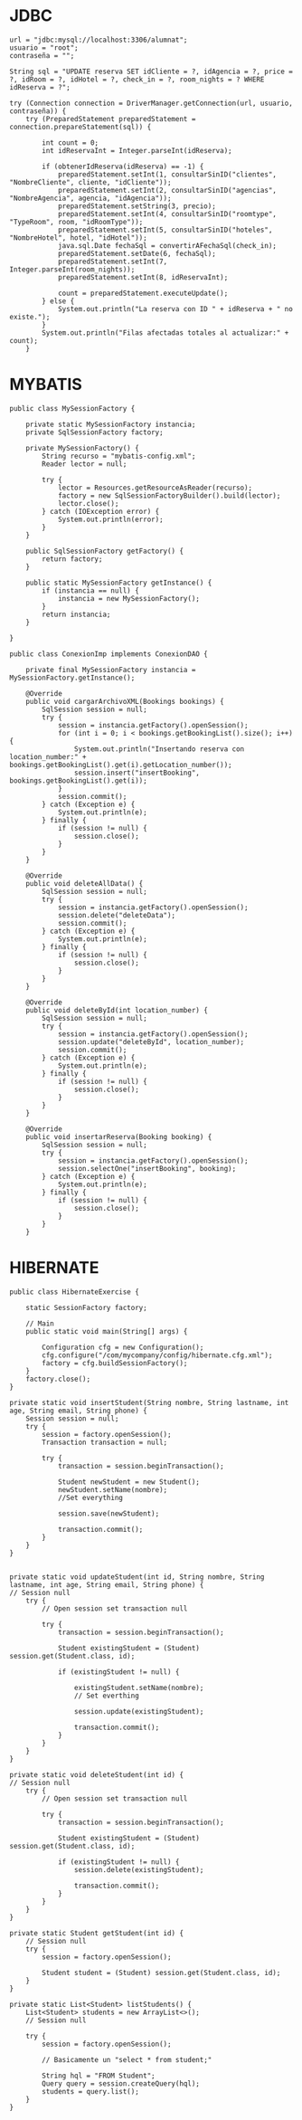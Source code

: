 # JDBC

    url = "jdbc:mysql://localhost:3306/alumnat";
    usuario = "root";
    contraseña = "";

    String sql = "UPDATE reserva SET idCliente = ?, idAgencia = ?, price = ?, idRoom = ?, idHotel = ?, check_in = ?, room_nights = ? WHERE idReserva = ?";
    
    try (Connection connection = DriverManager.getConnection(url, usuario, contraseña)) {
        try (PreparedStatement preparedStatement = connection.prepareStatement(sql)) {
        
            int count = 0;
            int idReservaInt = Integer.parseInt(idReserva);
        
            if (obtenerIdReserva(idReserva) == -1) {
                preparedStatement.setInt(1, consultarSinID("clientes", "NombreCliente", cliente, "idCliente"));
                preparedStatement.setInt(2, consultarSinID("agencias", "NombreAgencia", agencia, "idAgencia"));
                preparedStatement.setString(3, precio);
                preparedStatement.setInt(4, consultarSinID("roomtype", "TypeRoom", room, "idRoomType"));
                preparedStatement.setInt(5, consultarSinID("hoteles", "NombreHotel", hotel, "idHotel"));
                java.sql.Date fechaSql = convertirAFechaSql(check_in);
                preparedStatement.setDate(6, fechaSql);
                preparedStatement.setInt(7, Integer.parseInt(room_nights));
                preparedStatement.setInt(8, idReservaInt);

                count = preparedStatement.executeUpdate();
            } else {
                System.out.println("La reserva con ID " + idReserva + " no existe.");
            }
            System.out.println("Filas afectadas totales al actualizar:" + count);
        }
    

# MYBATIS

    public class MySessionFactory {

        private static MySessionFactory instancia;
        private SqlSessionFactory factory;

        private MySessionFactory() {
            String recurso = "mybatis-config.xml";
            Reader lector = null;

            try {
                lector = Resources.getResourceAsReader(recurso);
                factory = new SqlSessionFactoryBuilder().build(lector);
                lector.close();
            } catch (IOException error) {
                System.out.println(error);
            }
        }

        public SqlSessionFactory getFactory() {
            return factory;
        }

        public static MySessionFactory getInstance() {
            if (instancia == null) {
                instancia = new MySessionFactory();
            }
            return instancia;
        }

    }

    public class ConexionImp implements ConexionDAO {
    
        private final MySessionFactory instancia = MySessionFactory.getInstance();

        @Override
        public void cargarArchivoXML(Bookings bookings) {
            SqlSession session = null;
            try {
                session = instancia.getFactory().openSession();
                for (int i = 0; i < bookings.getBookingList().size(); i++) {
                    System.out.println("Insertando reserva con location_number:" + bookings.getBookingList().get(i).getLocation_number());
                    session.insert("insertBooking", bookings.getBookingList().get(i));
                }
                session.commit();
            } catch (Exception e) {
                System.out.println(e);
            } finally {
                if (session != null) {
                    session.close();
                }
            }
        }
        
        @Override
        public void deleteAllData() {
            SqlSession session = null;
            try {
                session = instancia.getFactory().openSession();
                session.delete("deleteData");
                session.commit();
            } catch (Exception e) {
                System.out.println(e);
            } finally {
                if (session != null) {
                    session.close();
                }
            }
        }

        @Override
        public void deleteById(int location_number) {
            SqlSession session = null;
            try {
                session = instancia.getFactory().openSession();
                session.update("deleteById", location_number);
                session.commit();
            } catch (Exception e) {
                System.out.println(e);
            } finally {
                if (session != null) {
                    session.close();
                }
            }
        }
        
        @Override
        public void insertarReserva(Booking booking) {
            SqlSession session = null;
            try {
                session = instancia.getFactory().openSession();
                session.selectOne("insertBooking", booking);
            } catch (Exception e) {
                System.out.println(e);
            } finally {
                if (session != null) {
                    session.close();
                }
            }
        }

# HIBERNATE
        
    public class HibernateExercise {

        static SessionFactory factory;

        // Main
        public static void main(String[] args) {

            Configuration cfg = new Configuration();
            cfg.configure("/com/mycompany/config/hibernate.cfg.xml");
            factory = cfg.buildSessionFactory();
        }
        factory.close();
    }
    
    private static void insertStudent(String nombre, String lastname, int age, String email, String phone) {
        Session session = null;
        try {
            session = factory.openSession();
            Transaction transaction = null;

            try {
                transaction = session.beginTransaction();

                Student newStudent = new Student();
                newStudent.setName(nombre);
                //Set everything

                session.save(newStudent);

                transaction.commit();
            }
        }
    }


    private static void updateStudent(int id, String nombre, String lastname, int age, String email, String phone) {
    // Session null 
        try {
            // Open session set transaction null

            try {
                transaction = session.beginTransaction();

                Student existingStudent = (Student) session.get(Student.class, id);

                if (existingStudent != null) {

                    existingStudent.setName(nombre);
                    // Set everthing

                    session.update(existingStudent);

                    transaction.commit();
                }
            }
        }
    }

    private static void deleteStudent(int id) {
    // Session null 
        try {
            // Open session set transaction null

            try {
                transaction = session.beginTransaction();

                Student existingStudent = (Student) session.get(Student.class, id);

                if (existingStudent != null) {
                    session.delete(existingStudent);

                    transaction.commit();
                }
            }
        }
    }

    private static Student getStudent(int id) {
        // Session null
        try {
            session = factory.openSession();

            Student student = (Student) session.get(Student.class, id);
        }
    }
    
    private static List<Student> listStudents() {
        List<Student> students = new ArrayList<>();
        // Session null

        try {
            session = factory.openSession();

            // Basicamente un "select * from student;"

            String hql = "FROM Student";
            Query query = session.createQuery(hql);
            students = query.list();
        }
    }




